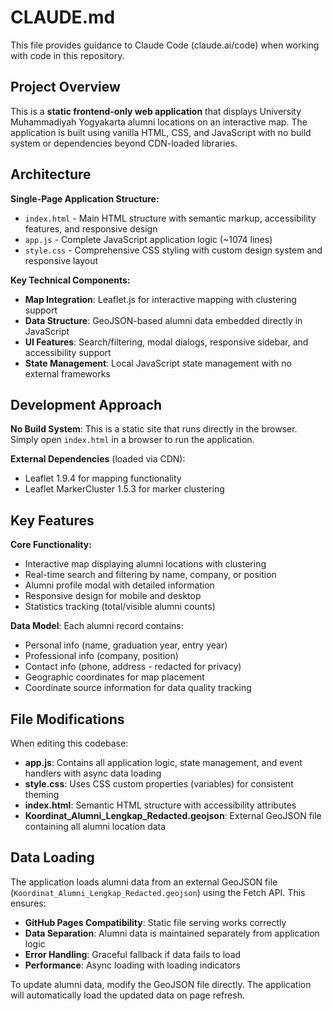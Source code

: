# CLAUDE.md

This file provides guidance to Claude Code (claude.ai/code) when working with code in this repository.

## Project Overview

This is a **static frontend-only web application** that displays University Muhammadiyah Yogyakarta alumni locations on an interactive map. The application is built using vanilla HTML, CSS, and JavaScript with no build system or dependencies beyond CDN-loaded libraries.

## Architecture

**Single-Page Application Structure:**
- `index.html` - Main HTML structure with semantic markup, accessibility features, and responsive design
- `app.js` - Complete JavaScript application logic (~1074 lines)
- `style.css` - Comprehensive CSS styling with custom design system and responsive layout

**Key Technical Components:**
- **Map Integration**: Leaflet.js for interactive mapping with clustering support
- **Data Structure**: GeoJSON-based alumni data embedded directly in JavaScript
- **UI Features**: Search/filtering, modal dialogs, responsive sidebar, and accessibility support
- **State Management**: Local JavaScript state management with no external frameworks

## Development Approach

**No Build System**: This is a static site that runs directly in the browser. Simply open `index.html` in a browser to run the application.

**External Dependencies** (loaded via CDN):
- Leaflet 1.9.4 for mapping functionality
- Leaflet MarkerCluster 1.5.3 for marker clustering

## Key Features

**Core Functionality:**
- Interactive map displaying alumni locations with clustering
- Real-time search and filtering by name, company, or position
- Alumni profile modal with detailed information  
- Responsive design for mobile and desktop
- Statistics tracking (total/visible alumni counts)

**Data Model**: Each alumni record contains:
- Personal info (name, graduation year, entry year)
- Professional info (company, position)
- Contact info (phone, address - redacted for privacy)
- Geographic coordinates for map placement
- Coordinate source information for data quality tracking

## File Modifications

When editing this codebase:
- **app.js**: Contains all application logic, state management, and event handlers with async data loading
- **style.css**: Uses CSS custom properties (variables) for consistent theming
- **index.html**: Semantic HTML structure with accessibility attributes
- **Koordinat_Alumni_Lengkap_Redacted.geojson**: External GeoJSON file containing all alumni location data

## Data Loading

The application loads alumni data from an external GeoJSON file (`Koordinat_Alumni_Lengkap_Redacted.geojson`) using the Fetch API. This ensures:
- **GitHub Pages Compatibility**: Static file serving works correctly
- **Data Separation**: Alumni data is maintained separately from application logic
- **Error Handling**: Graceful fallback if data fails to load
- **Performance**: Async loading with loading indicators

To update alumni data, modify the GeoJSON file directly. The application will automatically load the updated data on page refresh.
